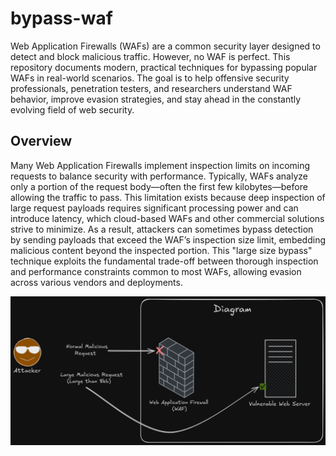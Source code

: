 # bypass-waf
Web Application Firewalls (WAFs) are a common security layer designed to detect and block malicious traffic. However, no WAF is perfect. This repository documents modern, practical techniques for bypassing popular WAFs in real-world scenarios. The goal is to help offensive security professionals, penetration testers, and researchers understand WAF behavior, improve evasion strategies, and stay ahead in the constantly evolving field of web security.

## Overview

Many Web Application Firewalls implement inspection limits on incoming requests to balance security with performance. Typically, WAFs analyze only a portion of the request body—often the first few kilobytes—before allowing the traffic to pass. This limitation exists because deep inspection of large request payloads requires significant processing power and can introduce latency, which cloud-based WAFs and other commercial solutions strive to minimize. As a result, attackers can sometimes bypass detection by sending payloads that exceed the WAF’s inspection size limit, embedding malicious content beyond the inspected portion. This "large size bypass" technique exploits the fundamental trade-off between thorough inspection and performance constraints common to most WAFs, allowing evasion across various vendors and deployments.

![](assets/diagram.png)
